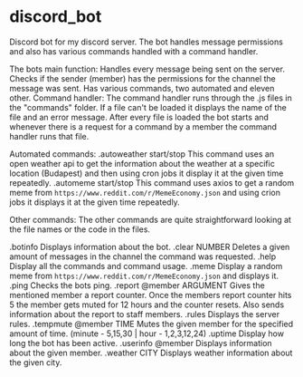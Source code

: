 # discord_bot
Discord bot for my discord server. The bot handles message permissions and also has various commands handled with a command handler.

The bots main function:
  Handles every message being sent on the server. Checks if the sender (member) has the permissions for the channel the message was sent.
  Has various commands, two automated and eleven other.
Command handler:
  The command handler runs through the .js files in the "commands" folder.
  If a file can't be loaded it displays the name of the file and an error message.
  After every file is loaded the bot starts and whenever there is a request for a command by a member the command handler runs that file.

Automated commands:
  .autoweather start/stop
    This command uses an open weather api to get the information about the weather at a specific location (Budapest) and then using cron jobs it display it
    at the given time repeatedly.
  .automeme start/stop
    This command uses axios to get a random meme from `https://www.reddit.com/r/MemeEconomy.json` and using crion jobs it displays
    it at the given time repeatedly.

Other commands:
  The other commands are quite straightforward looking at the file names or the code in the files.

  .botinfo
    Displays information about the bot.
  .clear NUMBER
    Deletes a given amount of messages in the channel the command was requested.
  .help
    Display all the commands and command usage.
  .meme
    Display a random meme from `https://www.reddit.com/r/MemeEconomy.json` and displays it.
  .ping
    Checks the bots ping.
  .report @member ARGUMENT
    Gives the mentioned member a report counter. Once the members report counter hits 5 the member gets muted for 12 hours and the counter resets.
    Also sends information about the report to staff members.
  .rules
    Displays the server rules.
  .tempmute @member TIME
    Mutes the given member for the specified amount of time. (minute - 5,15,30 | hour - 1,2,3,12,24)
  .uptime
    Display how long the bot has been active.
  .userinfo @member
    Displays information about the given member.
  .weather CITY
    Displays weather information about the given city.
